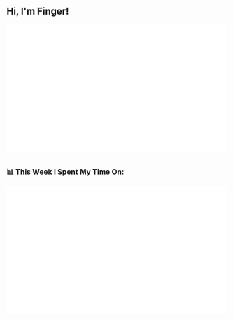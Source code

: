 <h2> Hi, I'm Finger!</h2>

<img align="right" src="https://raw.githubusercontent.com/spianmo/github-stats/master/generated/overview.svg#gh-light-mode-only">

<!-- <img align="right" height="160em" src="https://github-readme-stats-eight-theta.vercel.app/api/top-langs/?username=spianmo&layout=compact&langs_count=8&theme=algolia"/>	 -->
	
```go
package main

type Me struct {
	Name   string
	Job    string
	Code   string
	Skills string
}

func main() {
	me := &Me{
		Name:   "Finger",
		Job:    "Client-side Engineer",
		Code:   "Java and C++ and Others",
		Skills: "Android Security NLP ^o^",
	}
	_ = me
}
```


<h3>📊 This Week I Spent My Time On:</h3>
<img align='right' src="https://raw.githubusercontent.com/spianmo/github-stats/master/generated/languages.svg#gh-light-mode-only">

<!--START_SECTION:waka-->

```txt
Java                   9 hrs 57 mins   ██████████████▓░░░░░░░░░░   59.09 %
YAML                   1 hr 26 mins    ██░░░░░░░░░░░░░░░░░░░░░░░   08.57 %
Groovy                 1 hr            █▓░░░░░░░░░░░░░░░░░░░░░░░   06.00 %
CMake                  57 mins         █▒░░░░░░░░░░░░░░░░░░░░░░░   05.72 %
XML                    54 mins         █▒░░░░░░░░░░░░░░░░░░░░░░░   05.34 %
```

<!--END_SECTION:waka-->
